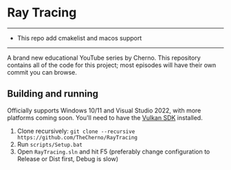# Ray Tracing

---
* This repo add cmakelist and macos support
---

A brand new educational YouTube series by Cherno. This repository contains all of the code for this project; most episodes will have their own commit you can browse.

## Building and running
Officially supports Windows 10/11 and Visual Studio 2022, with more platforms coming soon. You'll need to have the [Vulkan SDK](https://vulkan.lunarg.com/) installed.

1. Clone recursively: `git clone --recursive https://github.com/TheCherno/RayTracing`
2. Run `scripts/Setup.bat`
3. Open `RayTracing.sln` and hit F5 (preferably change configuration to Release or Dist first, Debug is slow)